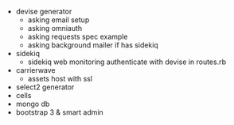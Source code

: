 - devise generator
  - asking email setup
  - asking omniauth
  - asking requests spec example
  - asking background mailer if has sidekiq
- sidekiq
  - sidekiq web monitoring authenticate with devise in routes.rb
- carrierwave
  - assets host with ssl
- select2 generator
- cells
- mongo db
- bootstrap 3 & smart admin